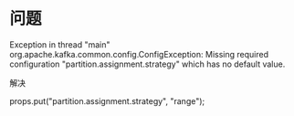 # 问题

Exception in thread "main" org.apache.kafka.common.config.ConfigException: Missing required configuration "partition.assignment.strategy" which has no default value.

解决

props.put\("partition.assignment.strategy", "range"\);



